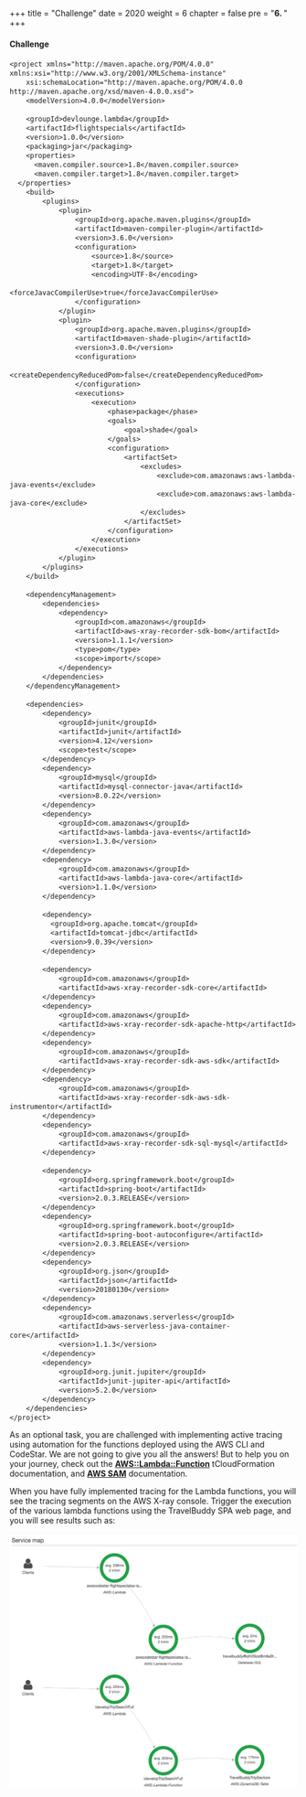 +++
title = "Challenge"
date = 2020
weight = 6
chapter = false
pre = "<b>6. </b>"
+++
#### Challenge
```
<project xmlns="http://maven.apache.org/POM/4.0.0" xmlns:xsi="http://www.w3.org/2001/XMLSchema-instance"
	xsi:schemaLocation="http://maven.apache.org/POM/4.0.0 http://maven.apache.org/xsd/maven-4.0.0.xsd">
	<modelVersion>4.0.0</modelVersion>

	<groupId>devlounge.lambda</groupId>
	<artifactId>flightspecials</artifactId>
	<version>1.0.0</version>
	<packaging>jar</packaging>
	<properties>
	  <maven.compiler.source>1.8</maven.compiler.source>
	  <maven.compiler.target>1.8</maven.compiler.target>
  </properties>
	<build>
		<plugins>
			<plugin>
				<groupId>org.apache.maven.plugins</groupId>
				<artifactId>maven-compiler-plugin</artifactId>
				<version>3.6.0</version>
				<configuration>
					<source>1.8</source>
					<target>1.8</target>
					<encoding>UTF-8</encoding>
					<forceJavacCompilerUse>true</forceJavacCompilerUse>
				</configuration>
			</plugin>
			<plugin>
				<groupId>org.apache.maven.plugins</groupId>
				<artifactId>maven-shade-plugin</artifactId>
				<version>3.0.0</version>
				<configuration>
					<createDependencyReducedPom>false</createDependencyReducedPom>
				</configuration>
				<executions>
					<execution>
						<phase>package</phase>
						<goals>
							<goal>shade</goal>
						</goals>
						<configuration>
							<artifactSet>
								<excludes>
									<exclude>com.amazonaws:aws-lambda-java-events</exclude>
									<exclude>com.amazonaws:aws-lambda-java-core</exclude>
								</excludes>
							</artifactSet>
						</configuration>
					</execution>
				</executions>
			</plugin>
		</plugins>
	</build>

	<dependencyManagement>
		<dependencies>
			<dependency>
				<groupId>com.amazonaws</groupId>
				<artifactId>aws-xray-recorder-sdk-bom</artifactId>
				<version>1.1.1</version>
				<type>pom</type>
				<scope>import</scope>
			</dependency>
		</dependencies>
	</dependencyManagement>

	<dependencies>
		<dependency>
			<groupId>junit</groupId>
			<artifactId>junit</artifactId>
			<version>4.12</version>
			<scope>test</scope>
		</dependency>
		<dependency>
			<groupId>mysql</groupId>
			<artifactId>mysql-connector-java</artifactId>
			<version>8.0.22</version>
		</dependency>
		<dependency>
			<groupId>com.amazonaws</groupId>
			<artifactId>aws-lambda-java-events</artifactId>
			<version>1.3.0</version>
		</dependency>
		<dependency>
			<groupId>com.amazonaws</groupId>
			<artifactId>aws-lambda-java-core</artifactId>
			<version>1.1.0</version>
		</dependency>

		<dependency>
		  <groupId>org.apache.tomcat</groupId>
		  <artifactId>tomcat-jdbc</artifactId>
		  <version>9.0.39</version>
		</dependency>
		
		<dependency>
			<groupId>com.amazonaws</groupId>
			<artifactId>aws-xray-recorder-sdk-core</artifactId>
		</dependency>
		<dependency>
			<groupId>com.amazonaws</groupId>
			<artifactId>aws-xray-recorder-sdk-apache-http</artifactId>
		</dependency>
		<dependency>
			<groupId>com.amazonaws</groupId>
			<artifactId>aws-xray-recorder-sdk-aws-sdk</artifactId>
		</dependency>
		<dependency>
			<groupId>com.amazonaws</groupId>
			<artifactId>aws-xray-recorder-sdk-aws-sdk-instrumentor</artifactId>
		</dependency>
		<dependency>
			<groupId>com.amazonaws</groupId>
			<artifactId>aws-xray-recorder-sdk-sql-mysql</artifactId>
		</dependency>

		<dependency>
			<groupId>org.springframework.boot</groupId>
			<artifactId>spring-boot</artifactId>
			<version>2.0.3.RELEASE</version>
		</dependency>
		<dependency>
			<groupId>org.springframework.boot</groupId>
			<artifactId>spring-boot-autoconfigure</artifactId>
			<version>2.0.3.RELEASE</version>
		</dependency>
		<dependency>
    		<groupId>org.json</groupId>
    		<artifactId>json</artifactId>
    		<version>20180130</version>
		</dependency>
		<dependency>
			<groupId>com.amazonaws.serverless</groupId>
			<artifactId>aws-serverless-java-container-core</artifactId>
			<version>1.1.3</version>
		</dependency>
		<dependency>
			<groupId>org.junit.jupiter</groupId>
			<artifactId>junit-jupiter-api</artifactId>
			<version>5.2.0</version>
		</dependency>
	</dependencies>
</project>
```


As an optional task, you are challenged with implementing active tracing using automation for the functions deployed using the AWS CLI and CodeStar. We are not going to give you all the answers! But to help you on your journey, check out the [**AWS::Lambda::Function**](http://docs.aws.amazon.com/AWSCloudFormation/latest/UserGuide/aws-resource-lambda-function.html) tCloudFormation documentation, and [**AWS SAM**](https://github.com/awslabs/serverless-application-model/blob/master/versions/2016-10-31.md) documentation.

When you have fully implemented tracing for the Lambda functions, you will see the tracing segments on the AWS X-ray console. Trigger the execution of the various lambda functions using the TravelBuddy SPA web page, and you will see results such as:

![Challenge](/images/6-challenge/challenge-001.png?featherlight=false&width=90pc)